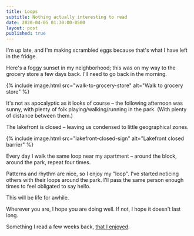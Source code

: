 ```yaml
---
title: Loops
subtitle: Nothing actually interesting to read
date: 2020-04-05 01:30:00-0500
layout: post
published: true
---
```


I'm up late, and I'm making scrambled eggs because that's what I have left in the fridge.

Here's a foggy sunset in my neighborhood; this was on my way to the grocery store a few days back. I'll need to go back in the morning.

{% include image.html src="walk-to-grocery-store" alt="Walk to grocery store" %}

It's not as apocalyptic as it looks of course – the following afternoon was sunny, with plenty of folk playing/walking/running in the park. (With plenty of distance between them.)

<!--more-->

The lakefront is closed – leaving us condensed to little geographical zones.

{% include image.html src="lakefront-closed-sign" alt="Lakefront closed barrier" %}

Every day I walk the same loop near my apartment – around the block, around the park, repeat four times.

Patterns and rhythm are nice, so I enjoy my "loop". I've started noticing others with their loops around the park. I'll pass the same person enough times to feel obligated to say hello.

This will be life for awhile.

Wherever you are, I hope you are doing well. If not, I hope it doesn't last long.

Something I read a few weeks back, [that I enjoyed](https://kottke.org/20/03/some-people).
